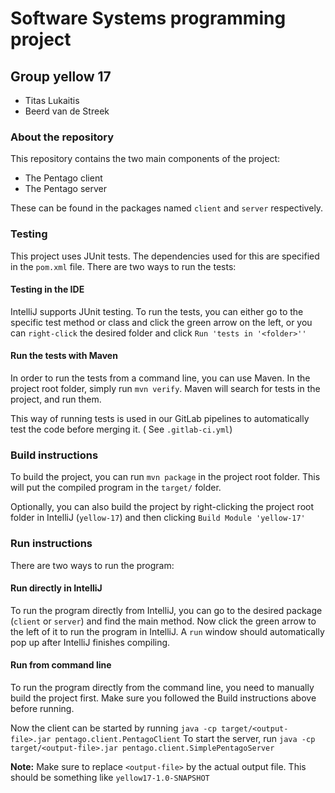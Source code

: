 # Software Systems programming project

## Group yellow 17

* Titas Lukaitis
* Beerd van de Streek

### About the repository

This repository contains the two main components of the project:

* The Pentago client
* The Pentago server

These can be found in the packages named `client` and `server` respectively.

### Testing

This project uses JUnit tests. The dependencies used for this are specified in the `pom.xml` file. There are two ways to
run the tests:

#### Testing in the IDE

IntelliJ supports JUnit testing. To run the tests, you can either go to the specific test method or class and click the
green arrow on the left, or you can `right-click` the desired folder and click `Run 'tests in '<folder>''`

#### Run the tests with Maven

In order to run the tests from a command line, you can use Maven. In the project root folder, simply run `mvn verify`.
Maven will search for tests in the project, and run them.

This way of running tests is used in our GitLab pipelines to automatically test the code before merging it. (
See `.gitlab-ci.yml`)

### Build instructions

To build the project, you can run `mvn package` in the project root folder. This will put the compiled program in
the `target/` folder.

Optionally, you can also build the project by right-clicking the project root folder in IntelliJ (`yellow-17`) and then
clicking `Build Module 'yellow-17'`

### Run instructions

There are two ways to run the program:

#### Run directly in IntelliJ

To run the program directly from IntelliJ, you can go to the desired package (`client` or `server`) and find the main
method. Now click the green arrow to the left of it to run the program in IntelliJ. A `run` window should automatically
pop up after IntelliJ finishes compiling.

#### Run from command line

To run the program directly from the command line, you need to manually build the project first. Make sure you followed
the Build instructions above before running.

Now the client can be started by running `java -cp target/<output-file>.jar pentago.client.PentagoClient`
To start the server, run `java -cp target/<output-file>.jar pentago.client.SimplePentagoServer`

**Note:** Make sure to replace `<output-file>` by the actual output file. This should be something
like `yellow17-1.0-SNAPSHOT`
